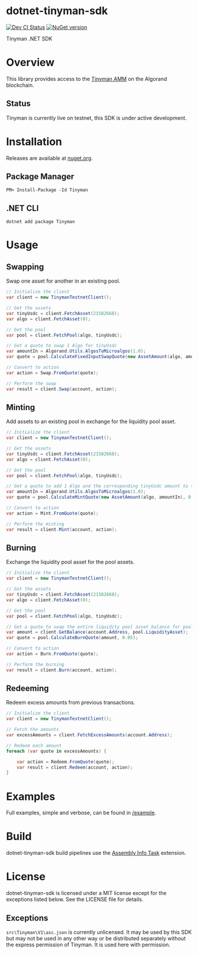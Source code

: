 # dotnet-tinyman-sdk
[![Dev CI Status](https://dev.azure.com/gbo-devops/github-pipelines/_apis/build/status/Tinyman%20Dev%20CI?branchName=develop)](https://dev.azure.com/gbo-devops/github-pipelines/_build/latest?definitionId=1&branchName=develop)
[![NuGet version](https://badge.fury.io/nu/tinyman.svg)](https://badge.fury.io/nu/tinyman)

Tinyman .NET SDK

# Overview
This library provides access to the [Tinyman AMM](https://docs.tinyman.org/) on the Algorand blockchain.

## Status
Tinyman is currently live on testnet, this SDK is under active development.

# Installation
Releases are available at [nuget.org](https://www.nuget.org/packages/Tinyman/).

## Package Manager
```
PM> Install-Package -Id Tinyman
```

## .NET CLI
```
dotnet add package Tinyman
```

# Usage

## Swapping
Swap one asset for another in an existing pool.

```C#
// Initialize the client
var client = new TinymanTestnetClient();

// Get the assets
var tinyUsdc = client.FetchAsset(21582668);
var algo = client.FetchAsset(0);

// Get the pool
var pool = client.FetchPool(algo, tinyUsdc);

// Get a quote to swap 1 Algo for tinyUsdc
var amountIn = Algorand.Utils.AlgosToMicroalgos(1.0);
var quote = pool.CalculateFixedInputSwapQuote(new AssetAmount(algo, amountIn), 0.05);

// Convert to action
var action = Swap.FromQuote(quote);

// Perform the swap
var result = client.Swap(account, action);
```

## Minting
Add assets to an existing pool in exchange for the liquidity pool asset.

```C#
// Initialize the client
var client = new TinymanTestnetClient();

// Get the assets
var tinyUsdc = client.FetchAsset(21582668);
var algo = client.FetchAsset(0);

// Get the pool
var pool = client.FetchPool(algo, tinyUsdc);

// Get a quote to add 1 Algo and the corresponding tinyUsdc amount to the pool
var amountIn = Algorand.Utils.AlgosToMicroalgos(1.0);
var quote = pool.CalculateMintQuote(new AssetAmount(algo, amountIn), 0.05);

// Convert to action
var action = Mint.FromQuote(quote);

// Perform the minting
var result = client.Mint(account, action);
```

## Burning
Exchange the liquidity pool asset for the pool assets.

```C#
// Initialize the client
var client = new TinymanTestnetClient();

// Get the assets
var tinyUsdc = client.FetchAsset(21582668);
var algo = client.FetchAsset(0);

// Get the pool
var pool = client.FetchPool(algo, tinyUsdc);

// Get a quote to swap the entire liquidity pool asset balance for pooled assets
var amount = client.GetBalance(account.Address, pool.LiquidityAsset);
var quote = pool.CalculateBurnQuote(amount, 0.05);

// Convert to action
var action = Burn.FromQuote(quote);

// Perform the burning
var result = client.Burn(account, action);
```

## Redeeming
Redeem excess amounts from previous transactions.

```C#
// Initialize the client
var client = new TinymanTestnetClient();

// Fetch the amounts
var excessAmounts = client.FetchExcessAmounts(account.Address);

// Redeem each amount
foreach (var quote in excessAmounts) {

	var action = Redeem.FromQuote(quote);
	var result = client.Redeem(account, action);
}
```

# Examples
Full examples, simple and verbose, can be found in [/example](/example).

# Build
dotnet-tinyman-sdk build pipelines use the [Assembly Info Task](https://github.com/BMuuN/vsts-assemblyinfo-task) extension.

# License
dotnet-tinyman-sdk is licensed under a MIT license except for the exceptions listed below. See the LICENSE file for details.

## Exceptions
`src\Tinyman\V1\asc.json` is currently unlicensed. It may be used by this SDK but may not be used in any other way or be distributed separately without the express permission of Tinyman. It is used here with permission.